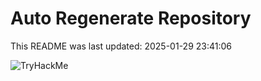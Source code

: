 # Auto Regenerate Repository

This README was last updated: 2025-01-29 23:41:06

 ![TryHackMe](https://tryhackme.com/badge/533634)